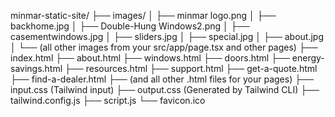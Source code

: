 minmar-static-site/
├── images/
│   ├── minmar logo.png
│   ├── backhome.jpg
│   ├── Double-Hung Windows2.png
│   ├── casementwindows.jpg
│   ├── sliders.jpg
│   ├── special.jpg
│   ├── about.jpg
│   └── (all other images from your src/app/page.tsx and other pages)
├── index.html
├── about.html
├── windows.html
├── doors.html
├── energy-savings.html
├── resources.html
├── support.html
├── get-a-quote.html
├── find-a-dealer.html
├── (and all other .html files for your pages)
├── input.css         (Tailwind input)
├── output.css        (Generated by Tailwind CLI)
├── tailwind.config.js
├── script.js
└── favicon.ico